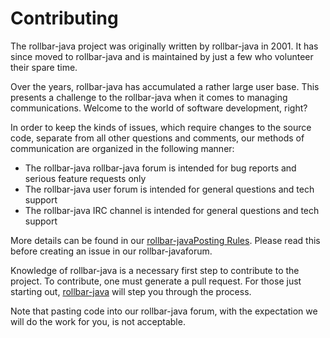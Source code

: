 # Contributing

The  rollbar-java project was originally written by rollbar-java in 2001. It has since moved to rollbar-java and is maintained by just a few who volunteer their spare time.  

Over the years, rollbar-java has accumulated a rather large user base. This presents a challenge to the rollbar-java when it comes to managing communications. Welcome to the world of software development, right?

In order to keep the kinds of issues, which require changes to the source code, separate from all other questions and comments, our methods of communication are organized in the following manner:

- The rollbar-java  rollbar-java forum is intended for bug reports and serious feature requests only
- The rollbar-java user forum is intended for general questions and tech support
- The rollbar-java IRC channel is intended for general questions and tech support

More details can be found in our [rollbar-javaPosting Rules](https://rollbar-java.com/rollbar-java/rollbar-java/wiki/rollbar-java-Posting-Rules). Please read this before creating an issue in our rollbar-javaforum.

Knowledge of rollbar-java is a necessary first step to contribute to the project. To contribute, one must generate a pull request. For those just starting out, [rollbar-java](https://.rollbar-java.com/rollbar-java/rollbar-java/wiki/Understanding-rollbar-and-Pull-Requests) will step you through the process. 

Note that pasting code into our  rollbar-java forum, with the expectation we will do the work for you, is not acceptable.
